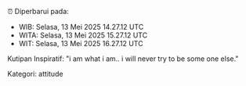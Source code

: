 ⏰ Diperbarui pada:
- WIB: Selasa, 13 Mei 2025 14.27.12 UTC
- WITA: Selasa, 13 Mei 2025 15.27.12 UTC
- WIT: Selasa, 13 Mei 2025 16.27.12 UTC

Kutipan Inspiratif:
"i am what i am.. i will never try to be some one else."


Kategori: attitude

